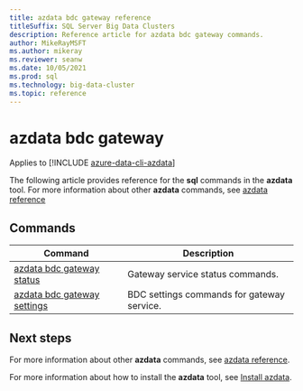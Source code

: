 ```yaml
---
title: azdata bdc gateway reference
titleSuffix: SQL Server Big Data Clusters
description: Reference article for azdata bdc gateway commands.
author: MikeRayMSFT
ms.author: mikeray
ms.reviewer: seanw
ms.date: 10/05/2021
ms.prod: sql
ms.technology: big-data-cluster
ms.topic: reference
---
```


# azdata bdc gateway

Applies to [!INCLUDE [azure-data-cli-azdata](../../includes/azure-data-cli-azdata.md)]

The following article provides reference for the **sql** commands in the **azdata** tool. For more information about other **azdata** commands, see [azdata reference](reference-azdata.md)

## Commands

|Command|Description|
| --- | --- |
[azdata bdc gateway status](reference-azdata-bdc-gateway-status.md) | Gateway service status commands.
[azdata bdc gateway settings](reference-azdata-bdc-gateway-settings.md) | BDC settings commands for gateway service.

## Next steps

For more information about other **azdata** commands, see [azdata reference](reference-azdata.md). 

For more information about how to install the **azdata** tool, see [Install azdata](..\install\deploy-install-azdata.md).